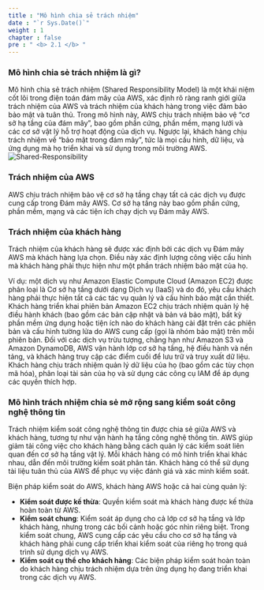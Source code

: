 ```yaml
---
title : "Mô hình chia sẻ trách nhiệm"
date : "`r Sys.Date()`" 
weight : 1 
chapter : false
pre : " <b> 2.1 </b> "
---
```

### Mô hình chia sẻ trách nhiệm là gì?
Mô hình chia sẻ trách nhiệm (Shared Responsibility Model) là một khái niệm cốt lõi trong điện toán đám mây của AWS, xác định rõ ràng ranh giới giữa trách nhiệm của AWS và trách nhiệm của khách hàng trong việc đảm bảo bảo mật và tuân thủ. Trong mô hình này, AWS chịu trách nhiệm bảo vệ “cơ sở hạ tầng của đám mây”, bao gồm phần cứng, phần mềm, mạng lưới và các cơ sở vật lý hỗ trợ hoạt động của dịch vụ. Ngược lại, khách hàng chịu trách nhiệm về “bảo mật trong đám mây”, tức là mọi cấu hình, dữ liệu, và ứng dụng mà họ triển khai và sử dụng trong môi trường AWS.
![Shared-Responsibility](\images\2.prerequisite\aws-shared-responsibility.png)

### Trách nhiệm của AWS
AWS chịu trách nhiệm bảo vệ cơ sở hạ tầng chạy tất cả các dịch vụ được cung cấp trong Đám mây AWS. Cơ sở hạ tầng này bao gồm phần cứng, phần mềm, mạng và các tiện ích chạy dịch vụ Đám mây AWS.

### Trách nhiệm của khách hàng
Trách nhiệm của khách hàng sẽ được xác định bởi các dịch vụ Đám mây AWS mà khách hàng lựa chọn. Điều này xác định lượng công việc cấu hình mà khách hàng phải thực hiện như một phần trách nhiệm bảo mật của họ.

Ví dụ: một dịch vụ như Amazon Elastic Compute Cloud (Amazon EC2) được phân loại là Cơ sở hạ tầng dưới dạng Dịch vụ (IaaS) và do đó, yêu cầu khách hàng phải thực hiện tất cả các tác vụ quản lý và cấu hình bảo mật cần thiết. Khách hàng triển khai phiên bản Amazon EC2 chịu trách nhiệm quản lý hệ điều hành khách (bao gồm các bản cập nhật và bản vá bảo mật), bất kỳ phần mềm ứng dụng hoặc tiện ích nào do khách hàng cài đặt trên các phiên bản và cấu hình tường lửa do AWS cung cấp (gọi là nhóm bảo mật) trên mỗi phiên bản. Đối với các dịch vụ trừu tượng, chẳng hạn như Amazon S3 và Amazon DynamoDB, AWS vận hành lớp cơ sở hạ tầng, hệ điều hành và nền tảng, và khách hàng truy cập các điểm cuối để lưu trữ và truy xuất dữ liệu. Khách hàng chịu trách nhiệm quản lý dữ liệu của họ (bao gồm các tùy chọn mã hóa), phân loại tài sản của họ và sử dụng các công cụ IAM để áp dụng các quyền thích hợp.

### Mô hình trách nhiệm chia sẻ mở rộng sang kiểm soát công nghệ thông tin
Trách nhiệm kiểm soát công nghệ thông tin được chia sẻ giữa AWS và khách hàng, tương tự như vận hành hạ tầng công nghệ thông tin. AWS giúp giảm tải công việc cho khách hàng bằng cách quản lý các kiểm soát liên quan đến cơ sở hạ tầng vật lý. Mỗi khách hàng có mô hình triển khai khác nhau, dẫn đến môi trường kiểm soát phân tán. Khách hàng có thể sử dụng tài liệu tuân thủ của AWS để phục vụ việc đánh giá và xác minh kiểm soát.

Biện pháp kiểm soát do AWS, khách hàng AWS hoặc cả hai cùng quản lý:
- **Kiểm soát được kế thừa**: Quyền kiểm soát mà khách hàng được kế thừa hoàn toàn từ AWS.
- **Kiểm soát chung**: Kiểm soát áp dụng cho cả lớp cơ sở hạ tầng và lớp khách hàng, nhưng trong các bối cảnh hoặc góc nhìn riêng biệt. Trong kiểm soát chung, AWS cung cấp các yêu cầu cho cơ sở hạ tầng và khách hàng phải cung cấp triển khai kiểm soát của riêng họ trong quá trình sử dụng dịch vụ AWS. 
- **Kiểm soát cụ thể cho khách hàng**:  Các biện pháp kiểm soát hoàn toàn do khách hàng chịu trách nhiệm dựa trên ứng dụng họ đang triển khai trong các dịch vụ AWS.